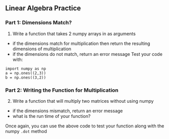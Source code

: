 ## Linear Algebra Practice

### Part 1: Dimensions Match?

1. Write a function that takes 2 numpy arrays in as arguments
  - if the dimensions match for multiplication then return the resulting dimensions of multiplication
  - if the dimensions do not match, return an error message
Test your code with:
```
import numpy as np
a = np.ones((2,3))
b = np.ones((3,2))
```

### Part 2: Writing the Function for Multiplication
2. Write a function that will multiply two matrices without using numpy
  - if the dimensions mismatch, return an error message
  - what is the run time of your function?

Once again, you can use the above code to test your function along with the numpy `.dot` method
